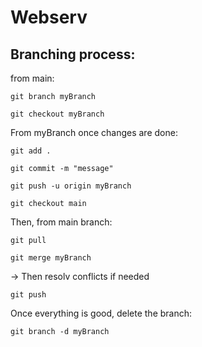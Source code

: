# Webserv

## Branching process:

from main:
```
git branch myBranch
```
```
git checkout myBranch
```
From myBranch once changes are done:
```
git add .
```
```
git commit -m "message"
```
```
git push -u origin myBranch
```
```
git checkout main
```
Then, from main branch:
```
git pull
```
```
git merge myBranch
```
-> Then resolv conflicts if needed
```
git push
```

Once everything is good, delete the branch:
```
git branch -d myBranch
```
